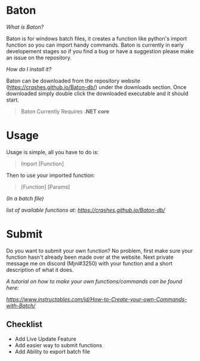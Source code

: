 # Baton

*What is Baton?*

Baton is for windows batch files, it creates a function like python's import
function so you can import handy commands. Baton is currently in early developement
stages so if you find a bug or have a suggestion please make an issue on the repository.

*How do I install it?*

Baton can be downloaded from the repository website (https://crqshes.github.io/Baton-db/)
under the downloads section. Once downloaded simply double click the downloaded executable
and it should start.

> Baton Currently Requires **.NET core**<br>

# Usage

Usage is simple, all you have to do is:
> Import [Function]

Then to use your imported function:

> [Function] [Params]

*(In a batch file)*

*list of available functions at: https://crqshes.github.io/Baton-db/*

# Submit

Do you want to submit your own function? No problem, first make sure your function
hasn't already been made over at the website. Next private message me on discord (Mjni#3250)
with your function and a short description of what it does.

*A tutorial on how to make your own functions/commands can be found here:*

*https://www.instructables.com/id/How-to-Create-your-own-Commands-with-Batch/*

## Checklist

- Add Live Update Feature
- Add easier way to submit functions
- Add Ability to export batch file
